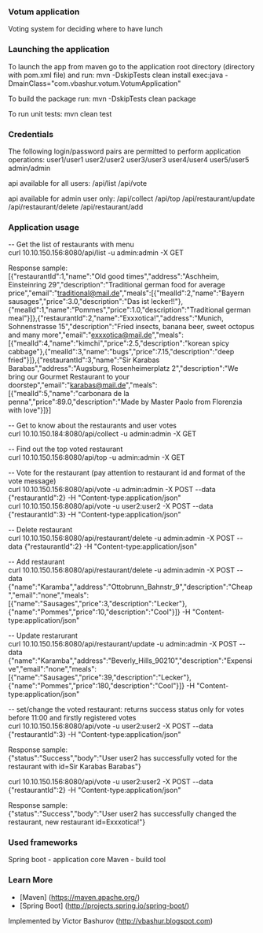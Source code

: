 ### Votum application
Voting system for deciding where to have lunch

### Launching the application

To launch the app from maven go to the application root directory (directory with pom.xml file) and run: mvn -DskipTests clean install exec:java -DmainClass="com.vbashur.votum.VotumApplication"

To build the package run: mvn -DskipTests clean package

To run unit tests: mvn clean test

### Credentials

The following login/password pairs are permitted to perform application operations:
user1/user1
user2/user2
user3/user3
user4/user4
user5/user5
admin/admin

api available for all users:
/api/list
/api/vote

api available for admin user only:
/api/collect
/api/top
/api/restaurant/update
/api/restaurant/delete
/api/restaurant/add

### Application usage

-- Get the list of restaurants with menu <br/>
curl 10.10.150.156:8080/api/list -u admin:admin -X GET

Response sample: <br/>
[{"restaurantId":1,"name":"Old good times","address":"Aschheim, Einsteinring 29","description":"Traditional german food for average price","email":"traditional@mail.de","meals":[{"mealId":2,"name":"Bayern sausages","price":3.0,"description":"Das ist lecker!!"},{"mealId":1,"name":"Pommes","price":1.0,"description":"Traditional german meal"}]},{"restaurantId":2,"name":"Exxxotica!","address":"Munich, Sohnenstrasse 15","description":"Fried insects, banana beer, sweet octopus and many more","email":"exxxotica@mail.de","meals":[{"mealId":4,"name":"kimchi","price":2.5,"description":"korean spicy cabbage"},{"mealId":3,"name":"bugs","price":7.15,"description":"deep fried"}]},{"restaurantId":3,"name":"Sir Karabas Barabas","address":"Augsburg, Rosenheimerplatz 2","description":"We bring our Gourmet Restaurant to your doorstep","email":"karabas@mail.de","meals":[{"mealId":5,"name":"carbonara de la penna","price":89.0,"description":"Made by Master Paolo from Florenzia with love"}]}]

-- Get to know about the restaurants and user votes<br/>
curl 10.10.150.184:8080/api/collect -u admin:admin -X GET

-- Find out the top voted restaurant<br/>
curl 10.10.150.156:8080/api/top -u admin:admin -X GET

-- Vote for the restaurant (pay attention to restaurant id and format of the vote message)<br/> 
curl 10.10.150.156:8080/api/vote -u admin:admin -X POST --data {\"restaurantId\":2} -H "Content-type:application/json"<br/>
curl 10.10.150.156:8080/api/vote -u user2:user2 -X POST --data {\"restaurantId\":3} -H "Content-type:application/json"

-- Delete restaurant<br/>
curl 10.10.150.156:8080/api/restaurant/delete -u admin:admin -X POST --data {\"restaurantId\":2} -H "Content-type:application/json"

-- Add restaurant<br/>
curl 10.10.150.156:8080/api/restaurant/delete -u admin:admin -X POST --data {\"name\":\"Karamba\",\"address\":\"Ottobrunn_Bahnstr_9\",\"description\":\"Cheap\",\"email\":\"none\",\"meals\":[{\"name\":\"Sausages\",\"price\":3,\"description\":\"Lecker\"},{\"name\":\"Pommes\",\"price\":10,\"description\":\"Cool\"}]} -H "Content-type:application/json"

-- Update restarurant<br/>
curl 10.10.150.156:8080/api/restaurant/update -u admin:admin -X POST --data {\"name\":\"Karamba\",\"address\":\"Beverly_Hills_90210\",\"description\":\"Expensive\",\"email\":\"none\",\"meals\":[{\"name\":\"Sausages\",\"price\":39,\"description\":\"Lecker\"},{\"name\":\"Pommes\",\"price\":180,\"description\":\"Cool\"}]} -H "Content-type:application/json"

-- set/change the voted restaurant: returns success status only for votes before 11:00 and firstly registered votes<br/>
curl 10.10.150.156:8080/api/vote -u user2:user2 -X POST --data {\"restaurantId\":3} -H "Content-type:application/json"

Response sample:<br/>
{"status":"Success","body":"User user2 has successfully voted for the restaurant with id=Sir Karabas Barabas"}<br/>

curl 10.10.150.156:8080/api/vote -u user2:user2 -X POST --data {\"restaurantId\":2} -H "Content-type:application/json"

Response sample:<br/>
{"status":"Success","body":"User user2 has successfully changed the restaurant, new restaurant id=Exxxotica!"}

### Used frameworks

Spring boot - application core
Maven - build tool

### Learn More

- [Maven] (https://maven.apache.org/)
- [Spring Boot] (http://projects.spring.io/spring-boot/)

Implemented by Victor Bashurov (http://vbashur.blogspot.com)

